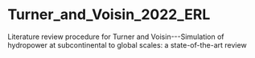 # Turner_and_Voisin_2022_ERL
Literature review procedure for Turner and Voisin---Simulation of hydropower at subcontinental to global scales: a state-of-the-art review
